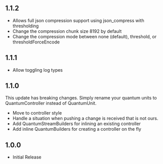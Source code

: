 ## 1.1.2

* Allows full json compression support using json_compress with thresholding
* Change the compression chunk size 8192 by default
* Change the compression mode between none (default), threshold, or thresholdForceEncode

## 1.1.1

* Allow toggling log types

## 1.1.0

This update has breaking changes. Simply rename your quantum units to QuantumController<T> instead of QuantumUnit<T>.

* Move to controller style
* Handle a situation when pushing a change is received that is not ours.
* Add QuantumStreamBuilders for inlining an existing controller
* Add inline QuantumBuilders for creating a controller on the fly

## 1.0.0

* Initial Release
